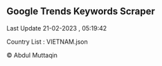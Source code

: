 

## Google Trends Keywords Scraper 
 
Last Update 21-02-2023 , 05:19:42

Country List :
VIETNAM.json



© Abdul Muttaqin 
